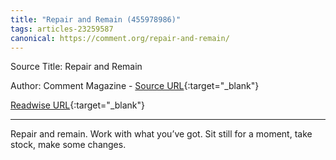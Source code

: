 ```yaml
---
title: "Repair and Remain (455978986)"
tags: articles-23259587
canonical: https://comment.org/repair-and-remain/
---
```


Source Title: Repair and Remain

Author: Comment Magazine - [Source URL](https://comment.org/repair-and-remain/){:target="_blank"}

[Readwise URL](https://readwise.io/open/455978986){:target="_blank"}

---

Repair and remain. Work with what you’ve got. Sit still for a moment, take stock, make some changes.
